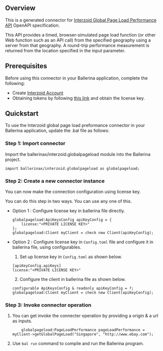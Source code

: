 ## Overview
This is a generated connector for [Interzoid Global Page Load Performance API](https://interzoid.com/services/globalpageload) OpenAPI specification.

This API provides a timed, browser-simulated page load function (or other Web function such as an API call) from the specified geography using a server from that geography. A round-trip performance measurement is returned from the location specified in the input parameter.

## Prerequisites
Before using this connector in your Ballerina application, complete the following:
* Create [Interzoid Account](https://www.interzoid.com/register)
* Obtaining tokens by following [this link](https://www.interzoid.com/account) and obtain the license key.

## Quickstart
To use the Interzoid global page load preformance connector in your Ballerina application, update the .bal file as follows:

### Step 1: Import connector
Import the ballerinax/interzoid.globalpageload module into the Ballerina project.

```ballerina
import ballerinax/interzoid.globalpageload as globalpageload;
```

### Step 2: Create a new connector instance
You can now make the connection configuration using license key.

You can do this step in two ways. You can use any one of this.

- Option 1 :
    Configure license key in ballerina file directly. 

    ```ballerina
    globalpageload:ApiKeysConfig apiKeyConfig = {
        license:"<PRIVATE LICENSE KEY>"
    };
    globalpageload:Client myClient = check new Client(apiKeyConfig);
    ```

- Option 2 :
    Configure license key in `Config.toml` file and configure it in ballerina file, using configurables. 

    1. Set up license key in `Config.toml` as shown below.
    ```
    [apiKeyConfig.apiKeys]
    license:"<PRIVATE LICENSE KEY>"
    ```

    2. Configure the client in ballerina file as shown below.
    ```ballerina
    configurable ApiKeysConfig & readonly apiKeyConfig = ?;
    globalpageload:Client myClient = check new Client(apiKeyConfig);
    ```

### Step 3: Invoke connector operation
1. You can get invoke the connecter operation by providing a origin & a url as inputs.
    ```ballerina
        globalpageload:PageLoadPerformance pageLoadPerformance = myClient->getGlobalPageLoad("Singapore", "http://www.ebay.com");
    ```
2. Use `bal run` command to compile and run the Ballerina program.
